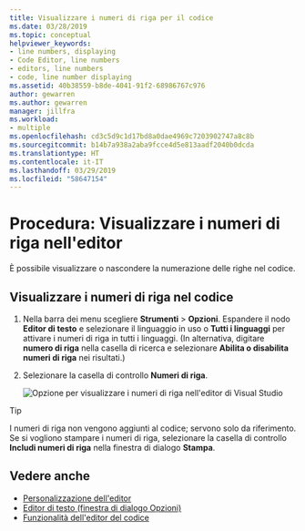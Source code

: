 ```yaml
---
title: Visualizzare i numeri di riga per il codice
ms.date: 03/28/2019
ms.topic: conceptual
helpviewer_keywords:
- line numbers, displaying
- Code Editor, line numbers
- editors, line numbers
- code, line number displaying
ms.assetid: 40b38559-b8de-4041-91f2-68986767c976
author: gewarren
ms.author: gewarren
manager: jillfra
ms.workload:
- multiple
ms.openlocfilehash: cd3c5d9c1d17bd8a0dae4969c7203902747a8c8b
ms.sourcegitcommit: b14b7a938a2aba9fcce4d5e813aadf2040b0dcda
ms.translationtype: HT
ms.contentlocale: it-IT
ms.lasthandoff: 03/29/2019
ms.locfileid: "58647154"
---
```

# <a name="how-to-display-line-numbers-in-the-editor"></a>Procedura: Visualizzare i numeri di riga nell'editor

È possibile visualizzare o nascondere la numerazione delle righe nel codice.

## <a name="display-line-numbers-in-code"></a>Visualizzare i numeri di riga nel codice

1. Nella barra dei menu scegliere **Strumenti** > **Opzioni**. Espandere il nodo **Editor di testo** e selezionare il linguaggio in uso o **Tutti i linguaggi** per attivare i numeri di riga in tutti i linguaggi. (In alternativa, digitare **numero di riga** nella casella di ricerca e selezionare **Abilita o disabilita numeri di riga** nei risultati.)

2. Selezionare la casella di controllo **Numeri di riga**.

   ![Opzione per visualizzare i numeri di riga nell'editor di Visual Studio](../../ide/reference/media/line-numbers-option.png)

> [!TIP]
> I numeri di riga non vengono aggiunti al codice; servono solo da riferimento. Se si vogliono stampare i numeri di riga, selezionare la casella di controllo **Includi numeri di riga** nella finestra di dialogo **Stampa**.

## <a name="see-also"></a>Vedere anche

- [Personalizzazione dell'editor](../../ide/customizing-the-editor.md)
- [Editor di testo (finestra di dialogo Opzioni)](../../ide/reference/text-editor-options-dialog-box.md)
- [Funzionalità dell'editor del codice](../../ide/writing-code-in-the-code-and-text-editor.md)